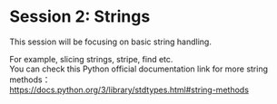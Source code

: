 # Session 2: Strings
This session will be focusing on basic string handling.  

For example, slicing strings, stripe, find etc.  
You can check this Python official documentation link for more string methods：  
https://docs.python.org/3/library/stdtypes.html#string-methods

